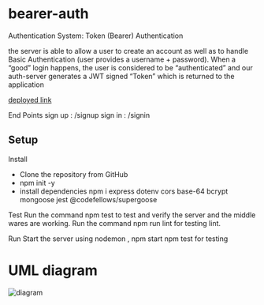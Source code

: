 # bearer-auth

Authentication System: Token (Bearer) Authentication

the server is able to allow a user to create an account as well as to handle Basic Authentication (user provides a username + password). When a “good” login happens, the user is considered to be “authenticated” and our auth-server generates a JWT signed “Token” which is returned to the application

[deployed link]()


End Points
sign up : /signup
sign in : /signin

## Setup
 
Install

* Clone the repository from GitHub
* npm init -y
* install dependencies npm i express dotenv cors base-64 bcrypt mongoose jest @codefellows/supergoose 

Test
Run the command npm test to test and verify the server and the middle wares are working.
Run the command npm run lint for testing lint.

Run
Start the server using nodemon , npm start
npm test for testing 


# UML diagram 

![diagram ]()